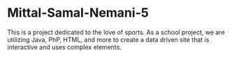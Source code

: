 # Mittal-Samal-Nemani-5

This is a project dedicated to the love of sports. As a school project, we are utilizing Java, PhP, HTML, and more to create a data driven site that is interactive and uses complex elements.
